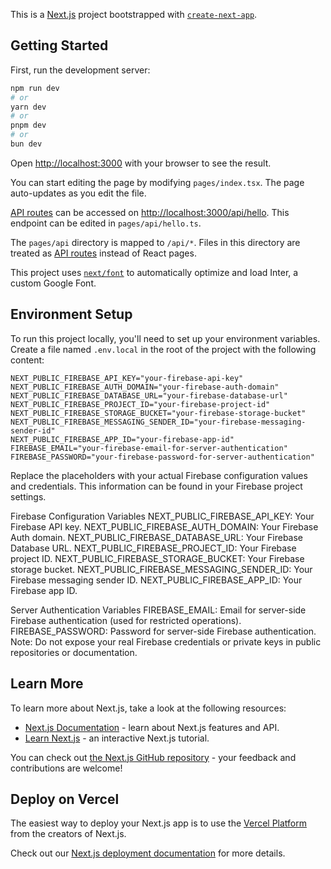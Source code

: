 This is a [Next.js](https://nextjs.org/) project bootstrapped with [`create-next-app`](https://github.com/vercel/next.js/tree/canary/packages/create-next-app).

## Getting Started

First, run the development server:

```bash
npm run dev
# or
yarn dev
# or
pnpm dev
# or
bun dev
```

Open [http://localhost:3000](http://localhost:3000) with your browser to see the result.

You can start editing the page by modifying `pages/index.tsx`. The page auto-updates as you edit the file.

[API routes](https://nextjs.org/docs/api-routes/introduction) can be accessed on [http://localhost:3000/api/hello](http://localhost:3000/api/hello). This endpoint can be edited in `pages/api/hello.ts`.

The `pages/api` directory is mapped to `/api/*`. Files in this directory are treated as [API routes](https://nextjs.org/docs/api-routes/introduction) instead of React pages.

This project uses [`next/font`](https://nextjs.org/docs/basic-features/font-optimization) to automatically optimize and load Inter, a custom Google Font.

## Environment Setup

To run this project locally, you'll need to set up your environment variables. Create a file named `.env.local` in the root of the project with the following content:

```env
NEXT_PUBLIC_FIREBASE_API_KEY="your-firebase-api-key"
NEXT_PUBLIC_FIREBASE_AUTH_DOMAIN="your-firebase-auth-domain"
NEXT_PUBLIC_FIREBASE_DATABASE_URL="your-firebase-database-url"
NEXT_PUBLIC_FIREBASE_PROJECT_ID="your-firebase-project-id"
NEXT_PUBLIC_FIREBASE_STORAGE_BUCKET="your-firebase-storage-bucket"
NEXT_PUBLIC_FIREBASE_MESSAGING_SENDER_ID="your-firebase-messaging-sender-id"
NEXT_PUBLIC_FIREBASE_APP_ID="your-firebase-app-id"
FIREBASE_EMAIL="your-firebase-email-for-server-authentication"
FIREBASE_PASSWORD="your-firebase-password-for-server-authentication"
```

Replace the placeholders with your actual Firebase configuration values and credentials. This information can be found in your Firebase project settings.

Firebase Configuration Variables
NEXT_PUBLIC_FIREBASE_API_KEY: Your Firebase API key.
NEXT_PUBLIC_FIREBASE_AUTH_DOMAIN: Your Firebase Auth domain.
NEXT_PUBLIC_FIREBASE_DATABASE_URL: Your Firebase Database URL.
NEXT_PUBLIC_FIREBASE_PROJECT_ID: Your Firebase project ID.
NEXT_PUBLIC_FIREBASE_STORAGE_BUCKET: Your Firebase storage bucket.
NEXT_PUBLIC_FIREBASE_MESSAGING_SENDER_ID: Your Firebase messaging sender ID.
NEXT_PUBLIC_FIREBASE_APP_ID: Your Firebase app ID.

Server Authentication Variables
FIREBASE_EMAIL: Email for server-side Firebase authentication (used for restricted operations).
FIREBASE_PASSWORD: Password for server-side Firebase authentication.
Note: Do not expose your real Firebase credentials or private keys in public repositories or documentation.

## Learn More

To learn more about Next.js, take a look at the following resources:

- [Next.js Documentation](https://nextjs.org/docs) - learn about Next.js features and API.
- [Learn Next.js](https://nextjs.org/learn) - an interactive Next.js tutorial.

You can check out [the Next.js GitHub repository](https://github.com/vercel/next.js/) - your feedback and contributions are welcome!

## Deploy on Vercel

The easiest way to deploy your Next.js app is to use the [Vercel Platform](https://vercel.com/new?utm_medium=default-template&filter=next.js&utm_source=create-next-app&utm_campaign=create-next-app-readme) from the creators of Next.js.

Check out our [Next.js deployment documentation](https://nextjs.org/docs/deployment) for more details.
